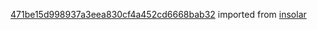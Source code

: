 [471be15d998937a3eea830cf4a452cd6668bab32](https://github.com/insolar/insolar/commit/471be15d998937a3eea830cf4a452cd6668bab32) imported from [insolar](https://github.com/insolar/insolar)
